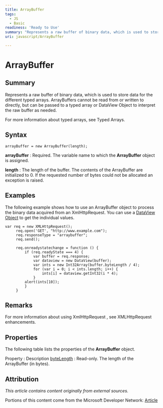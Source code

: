 ```yaml
---
title: ArrayBuffer
tags:
  - JS
  - Basic
readiness: 'Ready to Use'
summary: "Represents a raw buffer of binary data, which is used to store data for the different typed arrays. ArrayBuffers cannot be read from or written to directly, but can be passed to a typed array or DataView Object to interpret the raw buffer as needed.\n"
uri: javascript/ArrayBuffer

---
```

# ArrayBuffer

## Summary

Represents a raw buffer of binary data, which is used to store data for the different typed arrays. ArrayBuffers cannot be read from or written to directly, but can be passed to a typed array or DataView Object to interpret the raw buffer as needed.

For more information about typed arrays, see Typed Arrays.

## Syntax

    arrayBuffer = new ArrayBuffer(length);

**arrayBuffer**
:   Required. The variable name to which the **ArrayBuffer** object is assigned.

**length**
:   The length of the buffer. The contents of the ArrayBuffer are initialized to 0. If the requested number of bytes could not be allocated an exception is raised.

## Examples

The following example shows how to use an ArrayBuffer object to process the binary data acquired from an XmlHttpRequest. You can use a [DataView Object](/javascript/DataView) to get the individual values.

``` {.js}
var req = new XMLHttpRequest();
     req.open('GET', "http://www.example.com");
     req.responseType = "arraybuffer";
     req.send();

     req.onreadystatechange = function () {
         if (req.readyState === 4) {
             var buffer = req.response;
             var dataview = new DataView(buffer);
             var ints = new Int32Array(buffer.byteLength / 4);
             for (var i = 0; i < ints.length; i++) {
                 ints[i] = dataview.getInt32(i * 4);
             }
         alert(ints[10]);
         }
     }
```

## Remarks

For more information about using XmlHttpRequest , see XMLHttpRequest enhancements.

## Properties

The following table lists the properties of the **ArrayBuffer** object.

Property
:   Description
[byteLength](/javascript/ArrayBuffer/byteLength)
:   Read-only. The length of the ArrayBuffer (in bytes).

## Attribution

*This article contains content originally from external sources.*

Portions of this content come from the Microsoft Developer Network: [Article](http://msdn.microsoft.com/en-us/library/ie/br212474(v=vs.94).aspx)

